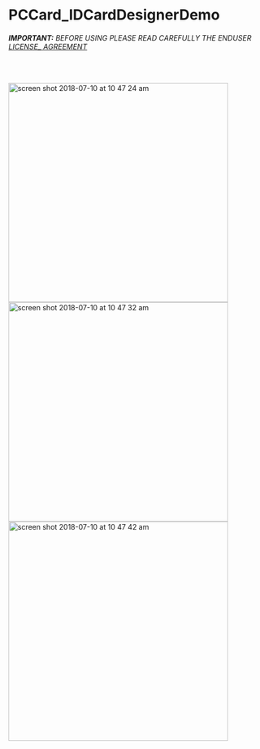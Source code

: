 # PCCard_IDCardDesignerDemo
###### __IMPORTANT:__ BEFORE USING PLEASE READ CAREFULLY THE ENDUSER [LICENSE_ AGREEMENT](http://link-os.github.io/Zebra_SDK_EULA.pdf)
<br />


<p float="left">
<img width="432" height=”600” alt="screen shot 2018-07-10 at 10 47 24 am" src="https://user-images.githubusercontent.com/41017424/42521537-bddebb38-842e-11e8-84d2-4d365b6fecd7.png">
<img width="432" height=”600” alt="screen shot 2018-07-10 at 10 47 32 am" src="https://user-images.githubusercontent.com/41017424/42521546-c0e1749c-842e-11e8-86ef-956f3225e1cd.png">
<img width="432" height=”600” alt="screen shot 2018-07-10 at 10 47 42 am" src="https://user-images.githubusercontent.com/41017424/42521550-c24499fe-842e-11e8-838a-91e7653b90fb.png">

  </p>
